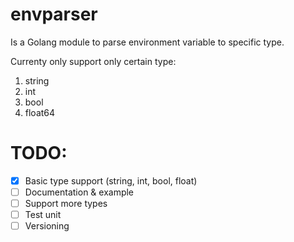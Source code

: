 # envparser

Is a Golang module to parse environment variable to specific type.

Currenty only support only certain type:
1. string
2. int
3. bool
4. float64


# TODO:
- [X] Basic type support (string, int, bool, float)
- [ ] Documentation & example
- [ ] Support more types
- [ ] Test unit
- [ ] Versioning
